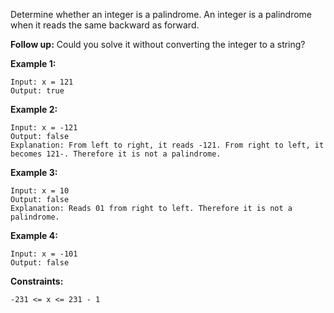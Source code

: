 Determine whether an integer is a palindrome. An integer is a palindrome when it reads the same backward as forward.

**Follow up:** Could you solve it without converting the integer to a string?
 

**Example 1:**

```
Input: x = 121
Output: true
```

**Example 2:**
```
Input: x = -121
Output: false
Explanation: From left to right, it reads -121. From right to left, it becomes 121-. Therefore it is not a palindrome.
```

**Example 3:**
```
Input: x = 10
Output: false
Explanation: Reads 01 from right to left. Therefore it is not a palindrome.
```

**Example 4:**
```
Input: x = -101
Output: false
```

**Constraints:**
```
-231 <= x <= 231 - 1
```